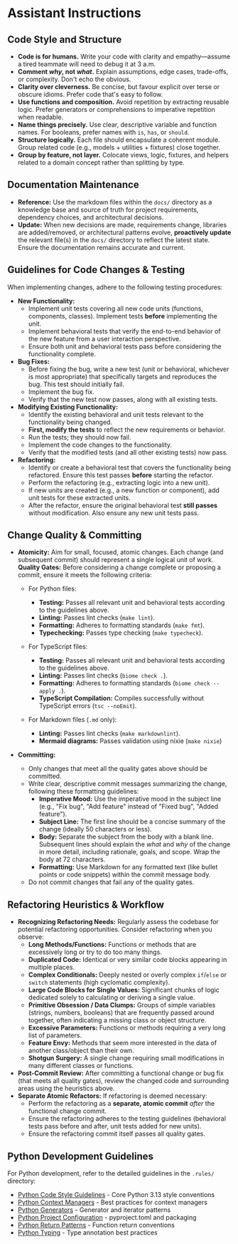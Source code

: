 # Assistant Instructions

## Code Style and Structure

* **Code is for humans.** Write your code with clarity and empathy—assume a tired teammate will need to debug it at 3 a.m.
* **Comment *why*, not *what*.** Explain assumptions, edge cases, trade-offs, or complexity. Don't echo the obvious.
* **Clarity over cleverness.** Be concise, but favour explicit over terse or obscure idioms. Prefer code that's easy to follow.
* **Use functions and composition.** Avoid repetition by extracting reusable logic. Prefer generators or comprehensions to imperative repetition when readable.
* **Name things precisely.** Use clear, descriptive variable and function names. For booleans, prefer names with `is`, `has`, or `should`.
* **Structure logically.** Each file should encapsulate a coherent module. Group related code (e.g., models + utilities + fixtures) close together.
* **Group by feature, not layer.** Colocate views, logic, fixtures, and helpers related to a domain concept rather than splitting by type.

## Documentation Maintenance

*   **Reference:** Use the markdown files within the `docs/` directory as a knowledge base and source of truth for project requirements, dependency choices, and architectural decisions.
*   **Update:** When new decisions are made, requirements change, libraries are added/removed, or architectural patterns evolve, **proactively update** the relevant file(s) in the `docs/` directory to reflect the latest state. Ensure the documentation remains accurate and current.

## Guidelines for Code Changes & Testing

When implementing changes, adhere to the following testing procedures:

* **New Functionality:**
  * Implement unit tests covering all new code units (functions, components, classes). Implement tests **before** implementing the unit.
  * Implement behavioral tests that verify the end-to-end behavior of the new feature from a user interaction perspective.
  * Ensure both unit and behavioral tests pass before considering the functionality complete.
* **Bug Fixes:**
  * Before fixing the bug, write a new test (unit or behavioral, whichever is most appropriate) that specifically targets and reproduces the bug. This test should initially fail.
  * Implement the bug fix.
  * Verify that the new test now passes, along with all existing tests.
* **Modifying Existing Functionality:**
  * Identify the existing behavioral and unit tests relevant to the functionality being changed.
  * **First, modify the tests** to reflect the new requirements or behavior.
  * Run the tests; they should now fail.
  * Implement the code changes to the functionality.
  * Verify that the modified tests (and all other existing tests) now pass.
* **Refactoring:**
  * Identify or create a behavioral test that covers the functionality being refactored. Ensure this test passes **before** starting the refactor.
  * Perform the refactoring (e.g., extracting logic into a new unit).
  * If new units are created (e.g., a new function or component), add unit tests for these extracted units.
  * After the refactor, ensure the original behavioral test **still passes** without modification. Also ensure any new unit tests pass.

## Change Quality & Committing

* **Atomicity:** Aim for small, focused, atomic changes. Each change (and subsequent commit) should represent a single logical unit of work.
 **Quality Gates:** Before considering a change complete or proposing a commit,
  ensure it meets the following criteria:

  - For Python files:

    - **Testing:** Passes all relevant unit and behavioral tests according to
      the guidelines above.
    - **Linting:** Passes lint checks (`make lint`).
    - **Formatting:** Adheres to formatting standards (`make fmt`).
    - **Typechecking:** Passes type checking (`make typecheck`).

  - For TypeScript files:

    - **Testing:** Passes all relevant unit and behavioral tests according to
      the guidelines above.
    - **Linting:** Passes lint checks (`biome check .`).
    - **Formatting:** Adheres to formatting standards (`biome check --apply .`).
    - **TypeScript Compilation:** Compiles successfully without TypeScript
      errors (`tsc --noEmit`).

  - For Markdown files (`.md` only):

    - **Linting:** Passes lint checks (`make markdownlint`).
    - **Mermaid diagrams:** Passes validation using nixie (`make nixie`)
* **Committing:**
  * Only changes that meet all the quality gates above should be committed.
  * Write clear, descriptive commit messages summarizing the change, following these formatting guidelines:
    * **Imperative Mood:** Use the imperative mood in the subject line (e.g., "Fix bug", "Add feature" instead of "Fixed bug", "Added feature").
    * **Subject Line:** The first line should be a concise summary of the change (ideally 50 characters or less).
    * **Body:** Separate the subject from the body with a blank line. Subsequent lines should explain the *what* and *why* of the change in more detail, including rationale, goals, and scope. Wrap the body at 72 characters.
    * **Formatting:** Use Markdown for any formatted text (like bullet points or code snippets) within the commit message body.
  * Do not commit changes that fail any of the quality gates.

## Refactoring Heuristics & Workflow

* **Recognizing Refactoring Needs:** Regularly assess the codebase for potential refactoring opportunities. Consider refactoring when you observe:
  * **Long Methods/Functions:** Functions or methods that are excessively long or try to do too many things.
  * **Duplicated Code:** Identical or very similar code blocks appearing in multiple places.
  * **Complex Conditionals:** Deeply nested or overly complex `if`/`else` or `switch` statements (high cyclomatic complexity).
  * **Large Code Blocks for Single Values:** Significant chunks of logic dedicated solely to calculating or deriving a single value.
  * **Primitive Obsession / Data Clumps:** Groups of simple variables (strings, numbers, booleans) that are frequently passed around together, often indicating a missing class or object structure.
  * **Excessive Parameters:** Functions or methods requiring a very long list of parameters.
  * **Feature Envy:** Methods that seem more interested in the data of another class/object than their own.
  * **Shotgun Surgery:** A single change requiring small modifications in many different classes or functions.
* **Post-Commit Review:** After committing a functional change or bug fix (that meets all quality gates), review the changed code and surrounding areas using the heuristics above.
* **Separate Atomic Refactors:** If refactoring is deemed necessary:
  * Perform the refactoring as a **separate, atomic commit** *after* the functional change commit.
  * Ensure the refactoring adheres to the testing guidelines (behavioral tests pass before and after, unit tests added for new units).
  * Ensure the refactoring commit itself passes all quality gates.



## Python Development Guidelines

For Python development, refer to the detailed guidelines in the `.rules/` directory:

* [Python Code Style Guidelines](.rules/python-00.md) - Core Python 3.13 style conventions
* [Python Context Managers](.rules/python-context-managers.md) - Best practices for context managers
* [Python Generators](.rules/python-generators.md) - Generator and iterator patterns
* [Python Project Configuration](.rules/python-pyproject.md) - pyproject.toml and packaging
* [Python Return Patterns](.rules/python-return.md) - Function return conventions
* [Python Typing](.rules/python-typing.md) - Type annotation best practices
